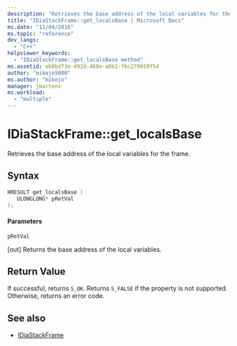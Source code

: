 ```yaml
---
description: "Retrieves the base address of the local variables for the frame."
title: "IDiaStackFrame::get_localsBase | Microsoft Docs"
ms.date: "11/04/2016"
ms.topic: "reference"
dev_langs:
  - "C++"
helpviewer_keywords:
  - "IDiaStackFrame::get_localsBase method"
ms.assetid: eb0bd73e-d92d-468e-a0b1-fbc279919f54
author: "mikejo5000"
ms.author: "mikejo"
manager: jmartens
ms.workload:
  - "multiple"
---
```

# IDiaStackFrame::get_localsBase
Retrieves the base address of the local variables for the frame.

## Syntax

```C++
HRESULT get_localsBase ( 
   ULONGLONG* pRetVal
);
```

#### Parameters
 `pRetVal`

[out] Returns the base address of the local variables.

## Return Value
 If successful, returns `S_OK`. Returns `S_FALSE` if the property is not supported. Otherwise, returns an error code.

## See also
- [IDiaStackFrame](../../debugger/debug-interface-access/idiastackframe.md)

